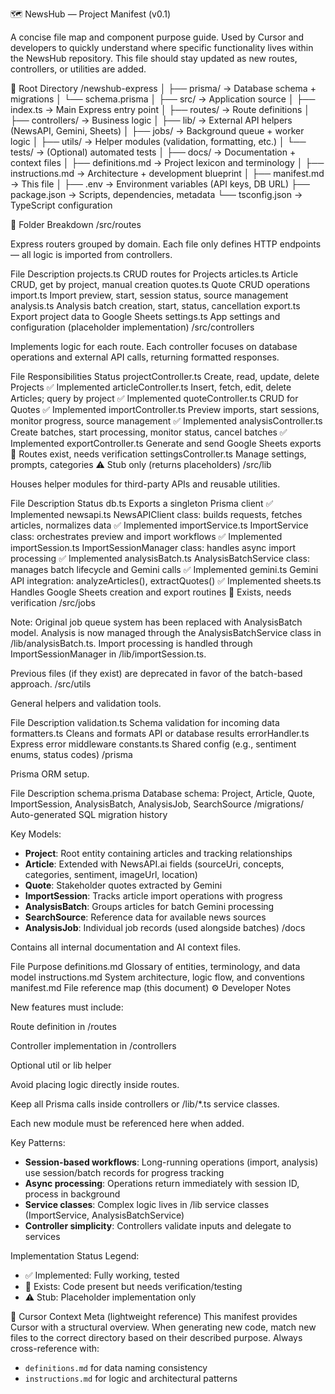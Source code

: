 🗺️ NewsHub — Project Manifest (v0.1)

A concise file map and component purpose guide.
Used by Cursor and developers to quickly understand where specific functionality lives within the NewsHub repository.
This file should stay updated as new routes, controllers, or utilities are added.

📁 Root Directory
/newshub-express
│
├── prisma/                  → Database schema + migrations
│   └── schema.prisma
│
├── src/                     → Application source
│   ├── index.ts             → Main Express entry point
│   ├── routes/              → Route definitions
│   ├── controllers/         → Business logic
│   ├── lib/                 → External API helpers (NewsAPI, Gemini, Sheets)
│   ├── jobs/                → Background queue + worker logic
│   ├── utils/               → Helper modules (validation, formatting, etc.)
│   └── tests/               → (Optional) automated tests
│
├── docs/                    → Documentation + context files
│   ├── definitions.md       → Project lexicon and terminology
│   ├── instructions.md      → Architecture + development blueprint
│   ├── manifest.md          → This file
│
├── .env                     → Environment variables (API keys, DB URL)
├── package.json             → Scripts, dependencies, metadata
└── tsconfig.json            → TypeScript configuration

🧩 Folder Breakdown
/src/routes

Express routers grouped by domain.
Each file only defines HTTP endpoints — all logic is imported from controllers.

File	Description
projects.ts	CRUD routes for Projects
articles.ts	Article CRUD, get by project, manual creation
quotes.ts	Quote CRUD operations
import.ts	Import preview, start, session status, source management
analysis.ts	Analysis batch creation, start, status, cancellation
export.ts	Export project data to Google Sheets
settings.ts	App settings and configuration (placeholder implementation)
/src/controllers

Implements logic for each route.
Each controller focuses on database operations and external API calls, returning formatted responses.

File	Responsibilities	Status
projectController.ts	Create, read, update, delete Projects	✅ Implemented
articleController.ts	Insert, fetch, edit, delete Articles; query by project	✅ Implemented
quoteController.ts	CRUD for Quotes	✅ Implemented
importController.ts	Preview imports, start sessions, monitor progress, source management	✅ Implemented
analysisController.ts	Create batches, start processing, monitor status, cancel batches	✅ Implemented
exportController.ts	Generate and send Google Sheets exports	🔧 Routes exist, needs verification
settingsController.ts	Manage settings, prompts, categories	⚠️ Stub only (returns placeholders)
/src/lib

Houses helper modules for third-party APIs and reusable utilities.

File	Description	Status
db.ts	Exports a singleton Prisma client	✅ Implemented
newsapi.ts	NewsAPIClient class: builds requests, fetches articles, normalizes data	✅ Implemented
importService.ts	ImportService class: orchestrates preview and import workflows	✅ Implemented
importSession.ts	ImportSessionManager class: handles async import processing	✅ Implemented
analysisBatch.ts	AnalysisBatchService class: manages batch lifecycle and Gemini calls	✅ Implemented
gemini.ts	Gemini API integration: analyzeArticles(), extractQuotes()	✅ Implemented
sheets.ts	Handles Google Sheets creation and export routines	🔧 Exists, needs verification
/src/jobs

Note: Original job queue system has been replaced with AnalysisBatch model.
Analysis is now managed through the AnalysisBatchService class in /lib/analysisBatch.ts.
Import processing is handled through ImportSessionManager in /lib/importSession.ts.

Previous files (if they exist) are deprecated in favor of the batch-based approach.
/src/utils

General helpers and validation tools.

File	Description
validation.ts	Schema validation for incoming data
formatters.ts	Cleans and formats API or database results
errorHandler.ts	Express error middleware
constants.ts	Shared config (e.g., sentiment enums, status codes)
/prisma

Prisma ORM setup.

File	Description
schema.prisma	Database schema: Project, Article, Quote, ImportSession, AnalysisBatch, AnalysisJob, SearchSource
/migrations/	Auto-generated SQL migration history

Key Models:
- **Project**: Root entity containing articles and tracking relationships
- **Article**: Extended with NewsAPI.ai fields (sourceUri, concepts, categories, sentiment, imageUrl, location)
- **Quote**: Stakeholder quotes extracted by Gemini
- **ImportSession**: Tracks article import operations with progress
- **AnalysisBatch**: Groups articles for batch Gemini processing
- **SearchSource**: Reference data for available news sources
- **AnalysisJob**: Individual job records (used alongside batches)
/docs

Contains all internal documentation and AI context files.

File	Purpose
definitions.md	Glossary of entities, terminology, and data model
instructions.md	System architecture, logic flow, and conventions
manifest.md	File reference map (this document)
⚙️ Developer Notes

New features must include:

Route definition in /routes

Controller implementation in /controllers

Optional util or lib helper

Avoid placing logic directly inside routes.

Keep all Prisma calls inside controllers or /lib/*.ts service classes.

Each new module must be referenced here when added.

Key Patterns:

- **Session-based workflows**: Long-running operations (import, analysis) use session/batch records for progress tracking
- **Async processing**: Operations return immediately with session ID, process in background
- **Service classes**: Complex logic lives in /lib service classes (ImportService, AnalysisBatchService)
- **Controller simplicity**: Controllers validate inputs and delegate to services

Implementation Status Legend:
- ✅ Implemented: Fully working, tested
- 🔧 Exists: Code present but needs verification/testing
- ⚠️ Stub: Placeholder implementation only

🧠 Cursor Context Meta (lightweight reference)
This manifest provides Cursor with a structural overview.
When generating new code, match new files to the correct directory
based on their described purpose. Always cross-reference with:

- `definitions.md` for data naming consistency
- `instructions.md` for logic and architectural patterns